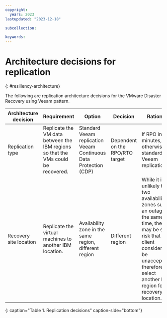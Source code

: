 ```yaml
---
copyright:
  years: 2023
lastupdated: "2023-12-18"

subcollection: 

keywords:
---
```


# Architecture decisions for replication

{: \#resiliency-architecture}

The following are replication architecture decisions for the VMware Disaster Recovery using Veeam pattern.

| Architecture decision  | Requirement                                                                       | Option                                                            | Decision                        | Rationale                                                                                                                                                                                                              |
|------------------------|-----------------------------------------------------------------------------------|-------------------------------------------------------------------|---------------------------------|------------------------------------------------------------------------------------------------------------------------------------------------------------------------------------------------------------------------|
| Replication type       | Replicate the VM data between the IBM regions so that the VMs could be recovered. | Standard Veeam replication Veeam Continuous Data Protection (CDP) | Dependent on the RPO/RTO target | If RPO in minutes, CDP, otherwise standard Veeam replication                                                                                                                                                           |
| Recovery site location | Replicate the virtual machines to another IBM location.                           | Availability zone in the same region, different region            | Different region                | While it is unlikely that two availability zones suffer an outage at the same time, there may be some risk that a client considers to be unacceptable. therefore, select another IBM region for the recovery location. |

{: caption="Table 1. Replication decisions" caption-side="bottom"}
